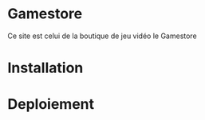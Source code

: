 # Gamestore
Ce site est celui de la boutique de jeu vidéo le Gamestore
# Installation 

# Deploiement 